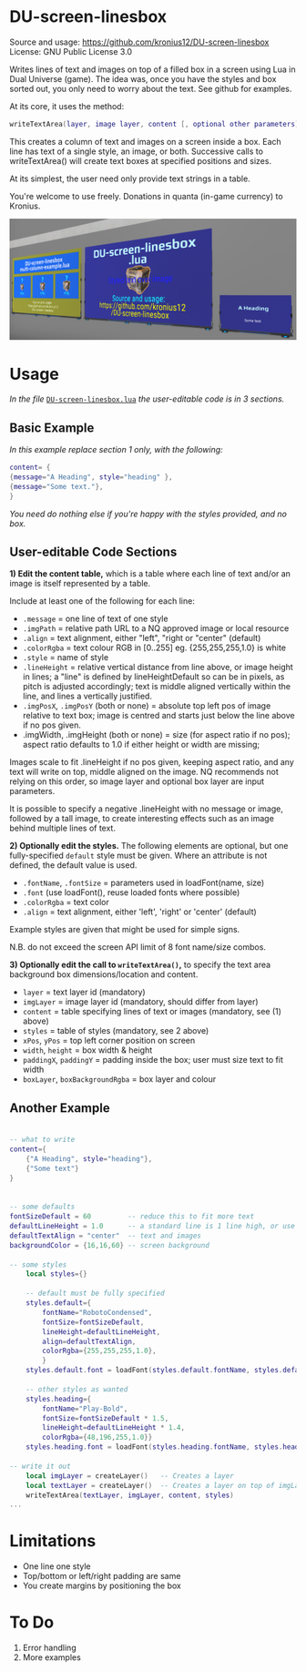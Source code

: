 # DU-screen-linesbox
Source and usage: https://github.com/kronius12/DU-screen-linesbox
License: GNU Public License 3.0

Writes lines of text and images on top of a filled box in a screen using Lua in Dual Universe (game).  The idea was, once you have the styles and box sorted out, you only need to worry about the text. See github for examples.

At its core, it uses the method:

```lua
writeTextArea(layer, image layer, content [, optional other parameters])
```

This creates a column of text and images on a screen inside a box. Each line has text of a single style, an image, or both. Successive calls to writeTextArea() will create text
boxes at specified positions and sizes.

At its simplest, the user need only provide text strings in a table.

You're welcome to use freely. Donations in quanta (in-game currency) to Kronius.

![Image showing examples](doc/screenshot-1.png)

# Usage

_In the file_ [`DU-screen-linesbox.lua`](code/DU-screen-linesbox.lua) _the user-editable code is in 3 sections._

## Basic Example

_In this example replace section 1 only, with the following:_

```lua
content= {
{message="A Heading", style="heading" },
{message="Some text."},
}
```
_You need do nothing else if you're happy with the styles provided, and no box._

## User-editable Code Sections

**1) Edit the content table,** which is a table where each line of text and/or an image is itself represented by a table.

Include at least one of the following for each line:

*  `.message` = one line of text of one style
*  `.imgPath` = relative path URL to a NQ approved image or local resource
*  `.align` = text alignment, either "left", "right or "center" (default)
*  `.colorRgba` = text colour RGB in [0..255] eg. {255,255,255,1.0} is white
*  `.style` = name of style
*  `.lineHeight` = relative vertical distance from line above, or image height in lines; a "line" is defined by lineHeightDefault so can be in pixels, as pitch is adjusted accordingly; text is middle aligned vertically within the line, and lines a vertically justified.
*  `.imgPosX`, `.imgPosY` (both or none) = absolute top left pos of image relative to text box;
     image is centred and starts just below the line above if no pos given.
*  .imgWidth, .imgHeight (both or none) = size (for aspect ratio if no pos); aspect ratio defaults to 1.0 if either height or width are missing;

  Images scale to fit .lineHeight if no pos given, keeping aspect ratio, and any text will write on top, middle aligned on the image. NQ recommends not relying on this order, so image layer and optional box layer are input parameters.
  
  It is possible to specify a negative .lineHeight with no message or image, followed by a tall image, to create interesting effects such as an image behind multiple lines of text.

**2) Optionally edit the styles.** The following elements are optional, but
one fully-specified `default` style must be given. Where an attribute is not defined, the default value is used.

* `.fontName`, `.fontSize` = parameters used in loadFont(name, size)
* `.font` (use loadFont(), reuse loaded fonts where possible)
* `.colorRgba` = text color
* `.align` = text alignment, either 'left', 'right' or 'center' (default)

Example styles are given that might be used for simple signs.

N.B. do not exceed the screen API limit of 8 font name/size combos.

**3) Optionally edit the call to `writeTextArea()`,** to specify the text area background box dimensions/location and content.

* `layer` = text layer id (mandatory)
* `imgLayer` = image layer id (mandatory, should differ from layer)
* `content` = table specifying lines of text or images (mandatory, see (1) above)
* `styles` = table of styles (mandatory, see 2 above)
* `xPos`, `yPos` = top left corner position on screen
* `width`, `height` = box width & height
* `paddingX`, `paddingY` = padding inside the box; user must size text to fit width
* `boxLayer`, `boxBackgroundRgba` = box layer and colour

## Another Example

```lua

-- what to write
content={
    {"A Heading", style="heading"},
    {"Some text"}
}


-- some defaults
fontSizeDefault = 60         -- reduce this to fit more text
defaultLineHeight = 1.0      -- a standard line is 1 line high, or use fontSizeDefault if you'd rather use pixels
defaultTextAlign = "center"  -- text and images
backgroundColor = {16,16,60} -- screen background

-- some styles
    local styles={}

    -- default must be fully specified
    styles.default={ 
        fontName="RobotoCondensed", 
        fontSize=fontSizeDefault, 
        lineHeight=defaultLineHeight,
        align=defaultTextAlign,
        colorRgba={255,255,255,1.0},
        }
    styles.default.font = loadFont(styles.default.fontName, styles.default.fontSize)

    -- other styles as wanted
    styles.heading={
        fontName="Play-Bold", 
        fontSize=fontSizeDefault * 1.5, 
        lineHeight=defaultLineHeight * 1.4, 
        colorRgba={48,196,255,1.0}}
    styles.heading.font = loadFont(styles.heading.fontName, styles.heading.fontSize)

-- write it out
    local imgLayer = createLayer()   -- Creates a layer
    local textLayer = createLayer()  -- Creates a layer on top of imgLayer
    writeTextArea(textLayer, imgLayer, content, styles)
...
```

# Limitations

* One line one style
* Top/bottom or left/right padding are same
* You create margins by positioning the box

# To Do

1. Error handling
2. More examples
